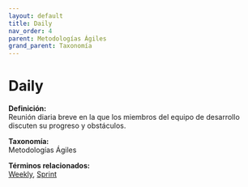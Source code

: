 ```yaml
---
layout: default
title: Daily
nav_order: 4
parent: Metodologías Ágiles
grand_parent: Taxonomía
---
```


# Daily

**Definición:**  
Reunión diaria breve en la que los miembros del equipo de desarrollo discuten su progreso y obstáculos.

**Taxonomía:**  
Metodologías Ágiles

**Términos relacionados:**  
[Weekly](https://maleniski.github.io/diccionario-angl-tec-mx/docs/taxonomia/weekly/weekly.html), [Sprint](https://maleniski.github.io/diccionario-angl-tec-mx/docs/taxonomia/sprint/sprint.html)
